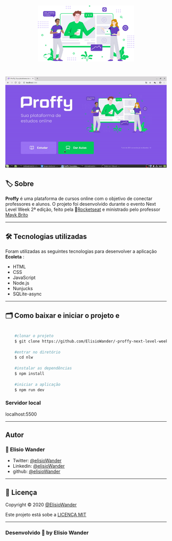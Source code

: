 <h1 align="center">
    <img src="public/images/landing.svg" width="300px">
</h1>


<h1 align="center">
    <img src="public/images/gif/gifApp.gif">
</h1>

## 🏷️ Sobre 
**Proffy** é uma plataforma de cursos online com o objetivo de conectar professores e alunos. O projeto foi desenvolvido durante o evento Next Level Week 2ª edição, feito pela 🚀[Rocketseat](https://rocketseat.com.br/) e ministrado pelo professor [Mayk Brito](https://github.com/maykbrito) 

---

## 🛠️ Tecnologias utilizadas
Foram utilizadas as seguintes tecnologias para desenvolver a aplicação **Ecoleta** :

- HTML
- CSS
- JavaScript
- Node.js
- Nunjucks
- SQLite-async

---

## 🗂️ Como baixar e iniciar o projeto e 

```bash

    #clonar o projeto
    $ git clone https://github.com/ElisioWander/-proffy-next-level-week-02.git

    #entrar no diretório
    $ cd nlw

    #instalar as dependências
    $ npm install

    #iniciar a aplicação
    $ npm run dev
```
### Servidor local
localhost:5500

---

## Autor
### 👤 Elisio Wander

- Twitter: [@elisioWander](https://twitter.com/Elisio741)
- Linkedin: [@elisioWander](https://www.linkedin.com/in/elisio-wander-b88b69136/)
- github: [@elisioWander](https://github.com/ElisioWander)

---
## 📝 Licença
Copyright © 2020 [@ElisioWander](https://github.com/ElisioWander/-proffy-next-level-week-02/blob/master/LICENSE)

Este projeto está sobe a [LICENÇA MIT](https://opensource.org/licenses/MIT)

---

### Desenvolvido 💜 by Elisio Wander
